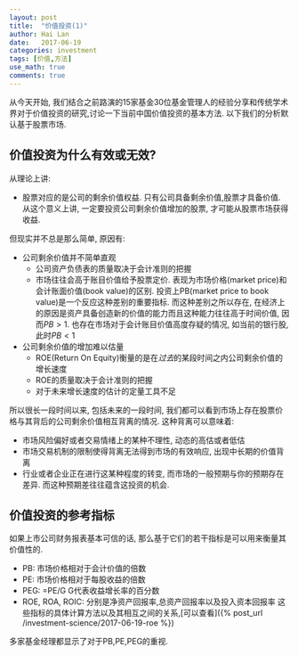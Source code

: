 ```yaml
---
layout: post
title:  "价值投资(1)"
author: Hai Lan
date:   2017-06-19
categories: investment
tags: [价值,方法]
use_math: true
comments: true
---
```


从今天开始, 我们结合之前路演的15家基金30位基金管理人的经验分享和传统学术界对于价值投资的研究,讨论一下当前中国价值投资的基本方法. 以下我们的分析默认基于股票市场.

## 价值投资为什么有效或无效?

从理论上讲:
* 股票对应的是公司的剩余价值权益. 只有公司具备剩余价值,股票才具备价值.
从这个意义上讲, 一定要投资公司剩余价值增加的股票, 才可能从股票市场获得收益.

但现实并不总是那么简单, 原因有:
* 公司剩余价值并不简单直观
  + 公司资产负债表的质量取决于会计准则的把握
  + 市场往往会高于账目价值给予股票定价. 表现为市场价格(market price)和会计账面价值(book value)的区别. 投资上PB(market price to book value)是一个反应这种差别的重要指标. 而这种差别之所以存在, 在经济上的原因是资产具备创造新的价值的能力而且这种能力往往高于时间价值, 因而$PB>1$. 也存在市场对于会计账目价值高度存疑的情况, 如当前的银行股, 此时$PB<1$
* 公司剩余价值的增加难以估量
  + ROE(Return On Equity)衡量的是在*过去*的某段时间之内公司剩余价值的增长速度
  + ROE的质量取决于会计准则的把握
  + 对于未来增长速度的估计的定量工具不足

所以很长一段时间以来, 包括未来的一段时间, 我们都可以看到市场上存在股票价格与其背后的公司剩余价值相互背离的情况. 这种背离可以意味着:
* 市场风险偏好或者交易情绪上的某种不理性, 动态的高估或者低估
* 市场交易机制的限制使得背离无法得到市场的有效响应, 出现中长期的价值背离
* 行业或者企业正在进行这某种程度的转变, 而市场的一般预期与你的预期存在差异. 而这种预期差往往蕴含这投资的机会.


## 价值投资的参考指标

如果上市公司财务报表基本可信的话, 那么基于它们的若干指标是可以用来衡量其价值性的.
* PB: 市场价格相对于会计价值的倍数
* PE: 市场价格相对于每股收益的倍数
* PEG: =PE/G G代表收益增长率的百分数
* ROE, ROA, ROIC: 分别是净资产回报率,总资产回报率以及投入资本回报率
这些指标的具体计算方法以及其相互之间的关系,[可以查看]({% post_url /investment-science/2017-06-19-roe %})

多家基金经理都显示了对于PB,PE,PEG的重视.

